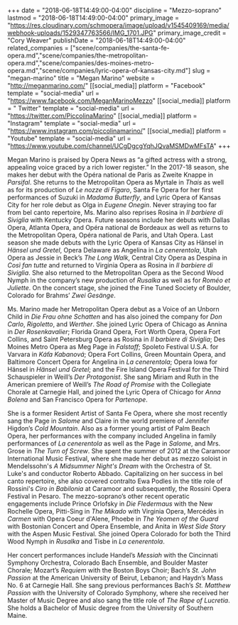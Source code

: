+++
date = "2018-06-18T14:49:00-04:00"
discipline = "Mezzo-soprano"
lastmod = "2018-06-18T14:49:00-04:00"
primary_image = "https://res.cloudinary.com/schmopera/image/upload/v1545409169/media/webhook-uploads/1529347763566/IMG_1701.JPG"
primary_image_credit = "Cory Weaver"
publishDate = "2018-06-18T14:49:00-04:00"
related_companies = ["scene/companies/the-santa-fe-opera.md","scene/companies/the-metropolitan-opera.md","scene/companies/des-moines-metro-opera.md","scene/companies/lyric-opera-of-kansas-city.md"]
slug = "megan-marino"
title = "Megan Marino"
website = "http://meganmarino.com/"
[[social_media]]
platform = "Facebook"
template = "social-media"
url = "https://www.facebook.com/MeganMarinoMezzo"
[[social_media]]
platform = " Twitter"
template = "social-media"
url = "https://twitter.com/PiccolinaMarino"
[[social_media]]
platform = "Instagram"
template = "social-media"
url = "https://www.instagram.com/piccolinamarino/"
[[social_media]]
platform = "Youtube"
template = "social-media"
url = "https://www.youtube.com/channel/UCgDgcgYqhJQvaMSMDwMFsTA"
+++

Megan Marino is praised by Opera News as “a gifted actress with  a strong, appealing voice graced by a rich lower register.” In the 2017-18 season, she makes her debut with the Opéra national de Paris as Zweite Knappe in *Parsifal*.  She returns to the Metropolitan Opera as Myrtale in *Thais* as well as for its production of *Le nozze di Figaro*, Santa Fe Opera for her first performances of Suzuki in *Madama Butterfly*, and Lyric Opera of Kansas City for her role debut as Olga in *Eugene Onegin*. Never straying too far from bel canto repertoire, Ms. Marino also reprises Rosina in *Il barbiere di Siviglia* with Kentucky Opera.  Future seasons include her debuts with Dallas Opera, Atlanta Opera, and Opéra national de Bordeaux as well as returns to the Metropolitan Opera, Opéra national de Paris, and Utah Opera.  Last season she made debuts with the Lyric Opera of Kansas City as Hänsel in *Hänsel und Gretel*, Opera Delaware as Angelina in *La cenerentola*, Utah Opera as Jessie in Beck’s *The Long Walk*, Central City Opera as Despina in *Così fan tutte* and returned to Virginia Opera as Rosina in *Il barbiere di Siviglia*. She also returned to the Metropolitan Opera as the Second Wood Nymph in the company’s new production of *Rusalka* as well as for *Roméo et Juliette*.  On the concert stage, she joined the Fine Tuned Society of Boulder, Colorado for Brahms’ *Zwei Gesänge*.

Ms. Marino made her Metropolitan Opera debut as a Voice of an Unborn Child in *Die Frau ohne Schatten* and has also joined the company for *Don Carlo*, *Rigoletto*, and *Werther*. She joined Lyric Opera of Chicago as Annina in *Der Rosenkavalier*; Florida Grand Opera, Fort Worth Opera, Opera Fort Collins, and Saint Petersburg Opera as Rosina in *Il barbiere di Siviglia*; Des Moines Metro Opera as Meg Page in *Falstaff*; Spoleto Festival U.S.A. for Varvara in *Káťa Kabanová*; Opera Fort Collins, Green Mountain Opera, and Baltimore Concert Opera for Angelina in *La cenerentola*; Opera Iowa for Hänsel in *Hänsel und Gretel*; and the Fire Island Opera Festival for the Third Schauspieler in Weill’s *Der Protagonist*. She sang Miriam and Ruth in the American premiere of Weill’s *The Road of Promise* with the Collegiate Chorale at Carnegie Hall, and joined the Lyric Opera of Chicago for *Anna Bolena* and San Francisco Opera for *Partenope*.

She is a former Resident Artist of Santa Fe Opera, where she most recently sang the Page in *Salome* and Claire in the world premiere of Jennifer Higdon’s *Cold Mountain*. Also as a former young artist of Palm Beach Opera, her performances with the company included Angelina in family performances of *La cenerentola* as well as the Page in *Salome*, and Mrs. Grose in *The Turn of Screw*. She spent the summer of 2012 at the Caramoor International Music Festival, where she made her debut as mezzo soloist in Mendelssohn's *A Midsummer Night's Dream* with the Orchestra of St. Luke's and conductor Roberto Abbado. Capitalizing on her success in bel canto repertoire, she also covered contralto Ewa Podles in the title role of Rossini's *Ciro in Babilonia* at Caramoor and subsequently, the Rossini Opera Festival in Pesaro. The mezzo-soprano’s other recent operatic engagements include Prince Orlofsky in *Die Fledermaus* with the New Rochelle Opera, Pitti-Sing in *The Mikado* with Virginia Opera, Mercédès in *Carmen* with Opera Coeur d'Alene, Phoebe in *The Yeomen of the Guard* with Bostonian Concert and Opera Ensemble, and Anita in *West Side Story* with the Aspen Music Festival. She joined Opera Colorado for both the Third Wood Nymph in *Rusalka* and Tisbe in *La cenerentola*.

Her concert performances include Handel’s *Messiah* with the Cincinnati Symphony Orchestra, Colorado Bach Ensemble, and Boulder Master Chorale; Mozart’s *Requiem* with the Boston Boys Choir; Bach’s *St. John Passion* at the American University of Beirut, Lebanon; and Haydn’s Mass No. 6 at Carnegie Hall. She sang previous performances Bach’s *St. Matthew Passion* with the University of Colorado Symphony, where she received her Master of Music Degree and also sang the title role of *The Rape of Lucretia*. She holds a Bachelor of Music degree from the University of Southern Maine.
